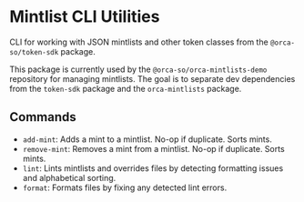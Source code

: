 # Mintlist CLI Utilities

CLI for working with JSON mintlists and other token classes from the `@orca-so/token-sdk` package.

This package is currently used by the `@orca-so/orca-mintlists-demo` repository for managing mintlists.
The goal is to separate dev dependencies from the `token-sdk` package and the `orca-mintlists` package.

## Commands

- `add-mint`: Adds a mint to a mintlist. No-op if duplicate. Sorts mints.
- `remove-mint`: Removes a mint from a mintlist. No-op if duplicate. Sorts mints.
- `lint`: Lints mintlists and overrides files by detecting formatting issues and alphabetical sorting.
- `format`: Formats files by fixing any detected lint errors.
